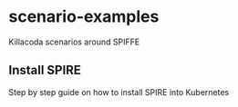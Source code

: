 # scenario-examples

Killacoda scenarios around SPIFFE

## Install SPIRE

Step by step guide on how to install SPIRE into Kubernetes